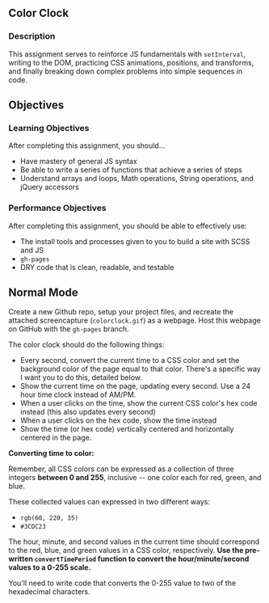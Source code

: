 ## Color Clock

### Description

This assignment serves to reinforce JS fundamentals with `setInterval`, writing to the DOM, practicing CSS animations, positions, and transforms, and finally breaking down complex problems into simple sequences in code.

## Objectives

### Learning Objectives

After completing this assignment, you should...

* Have mastery of general JS syntax
* Be able to write a series of functions that achieve a series of steps
* Understand arrays and loops, Math operations, String operations, and jQuery accessors

### Performance Objectives

After completing this assignment, you should be able to effectively use:

* The install tools and processes given to you to build a site with SCSS and JS
* `gh-pages`
* DRY code that is clean, readable, and testable

## Normal Mode

Create a new Github repo, setup your project files, and recreate the attached screencapture (`colorclock.gif`) as a webpage. Host this webpage on GitHub with the `gh-pages` branch.

The color clock should do the following things:

* Every second, convert the current time to a CSS color and set the background color of the page equal to that color. There's a specific way I want you to do this, detailed below.
* Show the current time on the page, updating every second. Use a 24 hour time clock instead of AM/PM.
* When a user clicks on the time, show the current CSS color's hex code instead (this also updates every second)
* When a user clicks on the hex code, show the time instead
* Show the time (or hex code) vertically centered and horizontally centered in the page.

**Converting time to color:**

Remember, all CSS colors can be expressed as a collection of three integers **between 0 and 255**, inclusive -- one color each for red, green, and blue.

These collected values can expressed in two different ways:

* `rgb(60, 220, 35)`
* `#3CDC23`

The hour, minute, and second values in the current time should correspond to the red, blue, and green values in a CSS color, respectively. **Use the pre-written `convertTimePeriod` function to convert the hour/minute/second values to a 0-255 scale.** 

You'll need to write code that converts the 0-255 value to two of the hexadecimal characters.